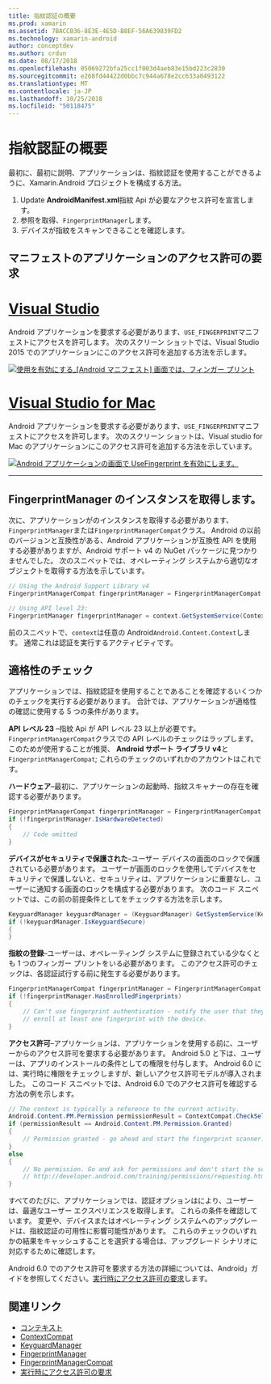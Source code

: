 ```yaml
---
title: 指紋認証の概要
ms.prod: xamarin
ms.assetid: 7BACCB36-8E3E-4E5D-B8EF-56A639839FD2
ms.technology: xamarin-android
author: conceptdev
ms.author: crdun
ms.date: 08/17/2018
ms.openlocfilehash: 05069272bfa25cc1f003d4aeb83e15bd223c2830
ms.sourcegitcommit: e268fd44422d0bbc7c944a678e2cc633a0493122
ms.translationtype: MT
ms.contentlocale: ja-JP
ms.lasthandoff: 10/25/2018
ms.locfileid: "50118475"
---
```

# <a name="getting-started-with-fingerprint-authentication"></a>指紋認証の概要

最初に、最初に説明、アプリケーションは、指紋認証を使用することができるように、Xamarin.Android プロジェクトを構成する方法。

1. Update **AndroidManifest.xml**指紋 Api が必要なアクセス許可を宣言します。
2. 参照を取得、`FingerprintManager`します。
3. デバイスが指紋をスキャンできることを確認します。

## <a name="requesting-permissions-in-the-application-manifest"></a>マニフェストのアプリケーションのアクセス許可の要求

# <a name="visual-studiotabwindows"></a>[Visual Studio](#tab/windows)

Android アプリケーションを要求する必要があります、`USE_FINGERPRINT`マニフェストにアクセスを許可します。 次のスクリーン ショットでは、Visual Studio 2015 でのアプリケーションにこのアクセス許可を追加する方法を示します。

[![使用を有効にする\_[Android マニフェスト] 画面では、フィンガー プリント](get-started-images/fingerprint-01-vs.png)](get-started-images/fingerprint-01-vs.png#lightbox) 

# <a name="visual-studio-for-mactabmacos"></a>[Visual Studio for Mac](#tab/macos)

Android アプリケーションを要求する必要があります、`USE_FINGERPRINT`マニフェストにアクセスを許可します。 次のスクリーン ショットは、Visual studio for Mac のアプリケーションにこのアクセス許可を追加する方法を示しています。

[![Android アプリケーションの画面で UseFingerprint を有効にします。](get-started-images/fingerprint-01-xs.png)](get-started-images/fingerprint-01-xs.png#lightbox) 

-----

## <a name="getting-an-instance-of-the-fingerprintmanager"></a>FingerprintManager のインスタンスを取得します。

次に、アプリケーションがのインスタンスを取得する必要があります、`FingerprintManager`または`FingerprintManagerCompat`クラス。 Android の以前のバージョンと互換性がある、Android アプリケーションが互換性 API を使用する必要がありますが、Android サポート v4 の NuGet パッケージに見つかりませんでした。 次のスニペットでは、オペレーティング システムから適切なオブジェクトを取得する方法を示しています。 

```csharp
// Using the Android Support Library v4
FingerprintManagerCompat fingerprintManager = FingerprintManagerCompat.From(context);

// Using API level 23:
FingerprintManager fingerprintManager = context.GetSystemService(Context.FingerprintService) as FingerprintManager;
```  

前のスニペットで、`context`は任意の Android`Android.Content.Context`します。 通常これは認証を実行するアクティビティです。

## <a name="checking-for-eligibility"></a>適格性のチェック

アプリケーションでは、指紋認証を使用することであることを確認するいくつかのチェックを実行する必要があります。 合計では、アプリケーションが適格性の確認に使用する 5 つの条件があります。  

**API レベル 23** &ndash;指紋 Api が API レベル 23 以上が必要です。 `FingerprintManagerCompat`クラスでの API レベルのチェックはラップします。 このためが使用することが推奨、 **Android サポート ライブラリ v4**と`FingerprintManagerCompat`; これらのチェックのいずれかのアカウントはこれです。

**ハードウェア**&ndash;最初に、アプリケーションの起動時、指紋スキャナーの存在を確認する必要があります。

```csharp
FingerprintManagerCompat fingerprintManager = FingerprintManagerCompat.From(context);
if (!fingerprintManager.IsHardwareDetected)
{
    // Code omitted
}
```

**デバイスがセキュリティで保護された**&ndash;ユーザー デバイスの画面のロックで保護されている必要があります。 ユーザーが画面のロックを使用してデバイスをセキュリティで保護しないと、セキュリティは、アプリケーションに重要なし、ユーザーに通知する画面のロックを構成する必要があります。 次のコード スニペットでは、この前の前提条件としてをチェックする方法を示します。

```csharp
KeyguardManager keyguardManager = (KeyguardManager) GetSystemService(KeyguardService);
if (!keyguardManager.IsKeyguardSecure)
{
}
```

**指紋の登録**&ndash;ユーザーは、オペレーティング システムに登録されている少なくとも 1 つのフィンガー プリントをいる必要があります。 このアクセス許可のチェックは、各認証試行する前に発生する必要があります。

```csharp
FingerprintManagerCompat fingerprintManager = FingerprintManagerCompat.From(context);
if (!fingerprintManager.HasEnrolledFingerprints)
{
    // Can't use fingerprint authentication - notify the user that they need to
    // enroll at least one fingerprint with the device.
}
```

**アクセス許可**&ndash;アプリケーションは、アプリケーションを使用する前に、ユーザーからのアクセス許可を要求する必要があります。 Android 5.0 と下は、ユーザーは、アプリのインストールの条件としての権限を付与します。 Android 6.0 には、実行時に権限をチェックしますが、新しいアクセス許可モデルが導入されました。 このコード スニペットでは、Android 6.0 でのアクセス許可を確認する方法の例を示します。

```csharp
// The context is typically a reference to the current activity.
Android.Content.PM.Permission permissionResult = ContextCompat.CheckSelfPermission(context, Manifest.Permission.UseFingerprint);
if (permissionResult == Android.Content.PM.Permission.Granted)
{
    // Permission granted - go ahead and start the fingerprint scanner.
}
else
{
    // No permission. Go and ask for permissions and don't start the scanner. See
    // http://developer.android.com/training/permissions/requesting.html
}
```

すべてのたびに、アプリケーションでは、認証オプションはにより、ユーザーは、最適なユーザー エクスペリエンスを取得します。 これらの条件を確認しています。 変更や、デバイスまたはオペレーティング システムへのアップグレードは、指紋認証の可用性に影響可能性があります。 これらのチェックのいずれかの結果をキャッシュすることを選択する場合は、アップグレード シナリオに対応するために確認します。

Android 6.0 でのアクセス許可を要求する方法の詳細については、Android」ガイドを参照してください。[実行時にアクセス許可の要求](http://developer.android.com/training/permissions/requesting.html)します。

## <a name="related-links"></a>関連リンク

- [コンテキスト](https://developer.xamarin.com/api/type/Android.Content.Context/)
- [ContextCompat](https://developer.xamarin.com/api/type/Android.Support.V4.Content.ContextCompat/)
- [KeyguardManager](https://developer.xamarin.com/api/type/Android.App.KeyguardManager/)
- [FingerprintManager](http://developer.android.com/reference/android/hardware/fingerprint/FingerprintManager.html)
- [FingerprintManagerCompat](http://developer.android.com/reference/android/support/v4/hardware/fingerprint/FingerprintManagerCompat.html)
- [実行時にアクセス許可の要求](http://developer.android.com/training/permissions/requesting.html)
